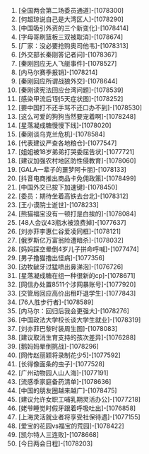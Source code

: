 
1. [全国两会第二场委员通道]-[1078300]
1. [何超琼说自己是大湾区人]-[1078290]
1. [中国吸引外资的三个新变化]-[1078414]
1. [字母哥刷篮板三双被取消]-[1078674]
1. [厂家：没必要抢购奥司他韦]-[1078313]
1. [外交部长秦刚答记者问]-[1078367]
1. [秦刚回应无人飞艇事件]-[1078527]
1. [内马尔赛季报销]-[1078214]
1. [秦刚回应所谓战狼外交]-[1078644]
1. [秦刚读宪法回应台湾问题]-[1078539]
1. [感染甲流后1到5天症状图]-[1078252]
1. [要中国打不还手骂不还口办不到]-[1078530]
1. [这么可爱的狗狗当然要宠着啊]-[1078248]
1. [星落凝成糖慢慢下线]-[1078020]
1. [秦刚谈乌克兰危机]-[1078584]
1. [代表建议严查各地粮仓]-[1077547]
1. [姐姐被18岁弟弟打哭委屈告状]-[1077721]
1. [建议加强农村地区防性侵教育]-[1078060]
1. [GALA一辈子的噩梦阿卡丽]-[1078133]
1. [抖音电商推出商品卡免佣政策]-[1078499]
1. [中国外交已按下加速键]-[1078450]
1. [委员：期待坐着高铁去台北]-[1078312]
1. [王小谟院士逝世]-[1078233]
1. [熊猫福宝没有一顿打是白挨的]-[1078084]
1. [48人会议43瓶水被浪费掉]-[1077637]
1. [刘亦菲李惠仁谷爱凌同框]-[1078121]
1. [俄罗斯亿万富翁险遭暗杀]-[1078032]
1. [妈妈踩空晕倒4岁儿子拼命呼喊]-[1077474]
1. [男子撸猫撸出怪病]-[1077356]
1. [边牧龇牙过猛喷出鼻涕泡]-[1076726]
1. [星落凝成糖在组一种很新的cp]-[1078671]
1. [网信办处置8511个涉网暴账号]-[1077920]
1. [交管局回应高价出租吓退学生]-[1077843]
1. [76人胜步行者]-[1078589]
1. [内马尔：回归后我会更强大]-[1078276]
1. [中国政法大学校长谈大学生就业]-[1078319]
1. [刘亦菲巴黎时装周生图]-[1078083]
1. [建议取消生育支持的孩次差异]-[1076288]
1. [鹅妈妈晕倒挑战]-[1078296]
1. [网传赵丽颖将录制花少5]-[1077592]
1. [长得像面条的虫子]-[1077528]
1. [广州动物园人山人海]-[1077191]
1. [流感季家庭备药清单]-[1078636]
1. [中国的朋友圈越来越广]-[1078475]
1. [建议允许女职工哺乳期灵活办公]-[1077218]
1. [姥爷睡觉时假牙跟着呼吸吐出]-[1076858]
1. [上海灵活就业者将享受社保待遇]-[1077155]
1. [爱宝的花园vs福宝的荒园]-[1078422]
1. [凯尔特人三连败]-[1078668]
1. [今日两会日程]-[1078203]